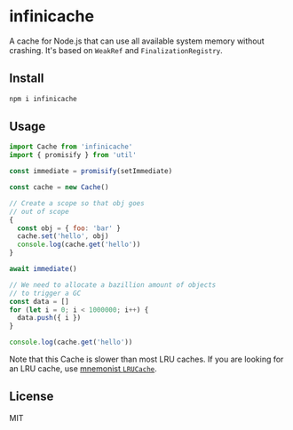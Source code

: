 # infinicache

A cache for Node.js that can use all available system memory without crashing.
It's based on `WeakRef` and `FinalizationRegistry`.

## Install

```bash
npm i infinicache
```

## Usage

```js
import Cache from 'infinicache'
import { promisify } from 'util'

const immediate = promisify(setImmediate)

const cache = new Cache()

// Create a scope so that obj goes
// out of scope
{
  const obj = { foo: 'bar' }
  cache.set('hello', obj)
  console.log(cache.get('hello'))
}

await immediate()

// We need to allocate a bazillion amount of objects
// to trigger a GC
const data = []
for (let i = 0; i < 1000000; i++) {
  data.push({ i })
}

console.log(cache.get('hello'))
```

Note that this Cache is slower than most LRU caches. If you are looking for an LRU cache,
use [mnemonist `LRUCache`](https://yomguithereal.github.io/mnemonist/lru-cache.html).

## License

MIT
